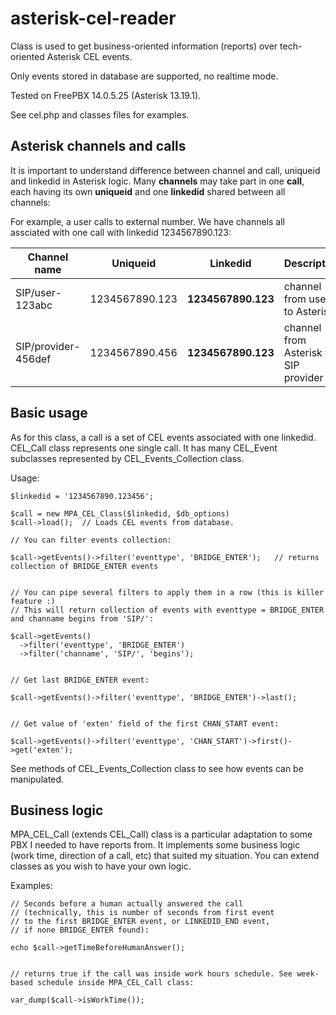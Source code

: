 # asterisk-cel-reader
Class is used to get business-oriented information (reports) over tech-oriented Asterisk CEL events.

Only events stored in database are supported, no realtime mode.

Tested on FreePBX 14.0.5.25 (Asterisk 13.19.1).

See cel.php and classes files for examples.

## Asterisk channels and calls
It is important to understand difference between channel and call, uniqueid and linkedid in Asterisk logic. Many **channels** may take part in one **call**, each having its own **uniqueid** and one **linkedid** shared between all channels:

For example, a user calls to external number. We have channels all assciated with one call with linkedid 1234567890.123:

| Channel name | Uniqueid | Linkedid | Description |
| --- | --- | --- | --- |
| SIP/user-123abc | 1234567890.123 | **1234567890.123** | channel from user to Asterisk |
| SIP/provider-456def | 1234567890.456 | **1234567890.123** | channel from Asterisk to SIP provider |

## Basic usage
As for this class, a call is a set of CEL events associated with one linkedid. CEL_Call class represents one single call. It has many CEL_Event subclasses represented by CEL_Events_Collection class.

Usage:
```
$linkedid = '1234567890.123456';
  
$call = new MPA_CEL_Class($linkedid, $db_options)
$call->load();  // Loads CEL events from database.

// You can filter events collection:

$call->getEvents()->filter('eventtype', 'BRIDGE_ENTER');   // returns collection of BRIDGE_ENTER events


// You can pipe several filters to apply them in a row (this is killer feature :)
// This will return collection of events with eventtype = BRIDGE_ENTER and channame begins from 'SIP/':

$call->getEvents()
  ->filter('eventtype', 'BRIDGE_ENTER')
  ->filter('channame', 'SIP/', 'begins');


// Get last BRIDGE_ENTER event:

$call->getEvents()->filter('eventtype', 'BRIDGE_ENTER')->last();


// Get value of 'exten' field of the first CHAN_START event:

$call->getEvents()->filter('eventtype', 'CHAN_START')->first()->get('exten');
```

See methods of CEL_Events_Collection class to see how events can be manipulated.

## Business logic
MPA_CEL_Call (extends CEL_Call) class is a particular adaptation to some PBX I needed to have reports from. It implements some business logic (work time, direction of a call, etc) that suited my situation. You can extend classes as you wish to have your own logic.

Examples:
```
// Seconds before a human actually answered the call 
// (technically, this is number of seconds from first event 
// to the first BRIDGE_ENTER event, or LINKEDID_END event, 
// if none BRIDGE_ENTER found):

echo $call->getTimeBeforeHumanAnswer();


// returns true if the call was inside work hours schedule. See week-based schedule inside MPA_CEL_Call class:

var_dump($call->isWorkTime());
```
